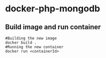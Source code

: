 # docker-php-mongodb

## Build image and run container
    #Building the new image
    docker build .
    #Running the new container
    docker run <containerId>